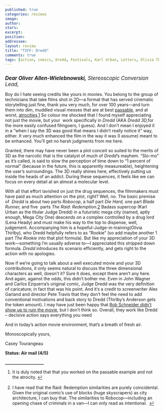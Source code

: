 ```yaml
---
published: true
categories: reviews
image:
author: 
stars: 
excerpt: 
position: 
addressee: 
layout: review
title: "TIFF: Dredd"
comments: true
tags: [action, comics, Dredd, Festivals, Karl Urban, Letters, Olivia Thirlby]
---
```

<div><p><span class="ssNonEditable full-image-block"><a href="/letters/2012/9/21/dredd.html"><img src="http://static.squarespace.com/static/5005f6bcc4aa41161b33e89e/5329cf1fe4b07c068ebf74de/5329cf1fe4b07c068ebf7685/1348253009367/Dredd.jpg" alt="" /></a></span></p>
<p><span style="font-size:120%;"><strong><em>Dear Oliver Allen-Wielebnowski,</em></strong><em>&nbsp;Stereoscopic Conversion Lead,</em></span></p>
<p>Boy do I hate seeing credits like yours in movies. You belong to the group of technicians that take films shot in 2D&mdash;a format that has served cinematic storytelling just fine, thank you very much, for over 100 years&mdash;and turn them into dim, muddled visual messes that are at best&nbsp;<a href="http://www.imdb.com/title/tt0926084/">passable</a>, and at worst,&nbsp;<a href="http://www.imdb.com/title/tt0938283/">atrocities</a>.<a name="back1"></a><a href="#1">1</a>&nbsp;So colour me shocked that I found myself appreciating not just the movie, but your&nbsp; work specifically in&nbsp;<em>Dredd&nbsp;</em>(AKA&nbsp;<em>Dredd 3D,</em>for the more easily confused filmgoers, I guess). And I don&rsquo;t mean I enjoyed it in a &ldquo;when I say the 3D was good that means I didn&rsquo;t really notice it&rdquo; way, either. It very much enhanced the film in the way it was (I assume) meant to be enhanced. You&rsquo;ll get no harsh judgments from me here.</p>
<p>Granted, there may have never been a plot conceit so suited to the merits of 3D as the narcotic that is the catalyst of much of&nbsp;<em>Dredd</em>&rsquo;s mayhem. &ldquo;Slo-mo&rdquo; as it&rsquo;s called, is said to slow the perception of time down to &ldquo;1 percent of normal&rdquo; (because in the future, this is apparently measureable), heightening the user&rsquo;s surroundings. The 3D really shines here, effectively putting us inside the heads of an addict. During these sequences, it feels like we can focus on every detail at an almost a molecular level.</p>
<p>With all that effort lavished on just the drug sequences, the filmmakers must have paid as much attention on the plot, right? Well, no. The basic premise of&nbsp;&nbsp;<em>Dredd</em>&nbsp;is about two parts&nbsp;<em>Robocop</em>, a half part&nbsp;<em>Die Hard,&nbsp;</em>one part&nbsp;<em>Blade Runner,</em>&nbsp;and five&nbsp; parts&nbsp;<em>The Raid: Redemption.</em><a name="back2"></a><a href="#2">2</a><em>&nbsp;</em>Badass supercop (Karl Urban as the titular Judge Dredd) in a futuristic mega city (named, aptly enough, Mega City One) descends on a complex controlled by a drug lord (Lena Heady) and must make his way to the top to dispense, well, judgement. Accompanying him is a hopeful-Judge-in-training(Olivia Thirlby), who Dredd helpfully refers to as &ldquo;Rookie&rdquo; (so add maybe another 1 part&nbsp;<em>The Rookie</em>&nbsp;into that plot formula). But like my appreciation of your 3D work&mdash;something I&rsquo;m usually adverse to&mdash;I appreciated this stripped down formula.&nbsp;<em>Dredd&nbsp;</em>introduces its scenario efficiently, and gets right to the action with no apologies.&nbsp;<em>&nbsp;</em></p>
<p>Now if we&rsquo;re going to talk about a well executed movie and your 3D contributions, it only seems natural to discuss the three dimensional characters as well, doesn&rsquo;t it? Sure it does, except there aren&rsquo;t any here. And again, against the odds, this didn&rsquo;t bother me. Even in John Wagner and Carlos Ezquerra&rsquo;s original comic, Judge Dredd was the very definition of caricature; in fact that was his point. And it&rsquo;s a credit to screenwriter Alex Garland and director Pete Travis that they don&rsquo;t feel the need to add conventional motivations and back story to Dredd (Thirlby&rsquo;s Anderson gets the token amount). I may have just been happy that&nbsp;<a href="http://www.youtube.com/watch?v=ucZT8EepU50">Rob Schneider didn&#8217;t show up to ruin the movie</a>, but I don&#8217;t think so. Overall, they work like Dredd &ndash; decisive action says everything you need</p>
<p>And in today&rsquo;s action movie environment, that&rsquo;s a breath of fresh air.</p>
<p>Monoscopically yours,</p>
<p>Casey Tourangeau</p>
<p><strong>Status: Air mail (4/5)</strong></p>
<p><strong>___________________</strong></p>
<ol>
<li><a name="1"></a>It is duly noted that that you worked on the passable example and not the atrocity.&nbsp;<a href="#back1">↩</a></li>
<br />
<li><a name="2"></a>I have read that the Raid: Redemption similarities are purely coincidental. Given the original comic&rsquo;s use of blocks (huge skyscrapers) as city architecture, I can buy that. The similarities to Robocop&mdash;including an opening chase of criminals in a van&mdash;I can only read as intentional.&nbsp;&nbsp;<a href="#back2">↩</a></li>
</ol></div>
